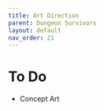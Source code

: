 ```yaml
---
title: Art Direction
parent: Dungeon Survivors
layout: default
nav_order: 21
---
```


# To Do
* Concept Art

